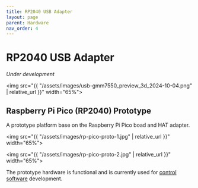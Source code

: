 ```yaml
---
title: RP2040 USB Adapter
layout: page
parent: Hardware
nav_order: 4
---
```

# RP2040 USB Adapter

*Under development*

<img src="{{ "/assets/images/usb-gmm7550_preview_3d_2024-10-04.png" | relative_url }}" width="65%">

## Raspberry Pi Pico (RP2040) Prototype

A prototype platform base on the Raspberry Pi Pico boad and HAT adapter.

<img src="{{ "/assets/images/rp-pico-proto-1.jpg" | relative_url }}" width="65%">

<img src="{{ "/assets/images/rp-pico-proto-2.jpg" | relative_url }}" width="65%">

The prototype hardware is functional and is currently used for [control
software](https://github.com/GMM-7550/gmm7550-control-rp2040.git) development.
